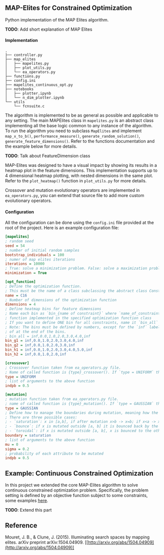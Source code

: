 ## MAP-Elites for Constrained Optimization

Python implementation of the MAP Elites algorithm.

**TODO**: Add short explanation of MAP Elites

#### Implementation

```
.
├── controller.py
├── map_elites
│   ├── mapelites.py
│   ├── plot_utils.py
│   └── ea_operators.py
├── functions.py
├── config.ini
├── mapelites_continuous_opt.py
├── notebooks
│   ├── plotter.ipynb
│   └── n_dim_plotter.ipynb
└── utils
    └── fcnsuite.c
```

The algorithm is implemented to be as general as possible and applicable to any setting. The main MAPElites class in `mapelites.py` is an abstract class implementing all the base logic common to any instance of the algorithm.  
To run the algorithm you need to subclass `MapElites` and implement `map_x_to_b()`, `performance_measure()`, `generate_random_solution()`, `generate_feature_dimensions()`. Refer to the functions documentation and the example below for more details.

**TODO**: Talk about FeatureDimension class

MAP-Elites was designed to have a visual impact by showing its results in a heatmap plot in the feature dimensions. This implementation supports up to 4 dimensional heatmap plotting, with nested dimensions in the same plot. Refer to the `plot_heatmap()` function in `plot_utils.py` for more details.

Crossover and mutation evolutionary operators are implemented in `ea_operators.py`, you can extend that source file to add more custom evolutionary operators.

#### Configuration

All the configuration can be done using the `config.ini` file provided at the root of the project. Here is an example configuration file:

```ini
[mapelites]
; random seed
seed = 54
; number of initial random samples
bootstrap_individuals = 100
; numer of map elites iterations
iterations = 10000
; True: solve a minimization problem. False: solve a maximization problem
minimization = True

[opt_function]
; Define the optimization function.
; This must be the name of a class subclassing the abstract class ConstrainedFunction. See functions.py for reference
name = C16
; Number of dimensions of the optimization function
dimensions = 4
; Define heatmap bins for feature dimensions
; Name each bin as `bin_{name of constraint}` where `name_of_constraint` is the name of the constraint
; function implemented in the specified optimization function class
; If you want to define ONE bin for all constraints, name it `bin_all`
; Note: The bins must be defined by numbers, except for the `inf` label which can be defined ether at the beginning
; of at the end of the bins.
; bin_all = inf,0.0,1.0,2.0,3.0,4.0,inf
bin_g1 = inf,0.0,1.0,2.0,3.0,4.0,inf
bin_g2 = inf,0.0,1.0,2.0,3.0,inf
bin_h1 = inf,0.0,1.0,2.0,3.0,4.0,5.0,inf
bin_h2 = inf,0.0,1.0,2.0,inf

[crossover]
; Crossover function taken from ea_operators.py file.
; Name of called function is {type}_crossover(). If `type = UNIFORM` then the function call is `uniform_crossover()`
type = UNIFORM
; list of arguments to the above function
indpb = 0.5

[mutation]
; mutation function taken from ea_operators.py file.
; name of called function is {type}_mutation(). If `type = GAUSSIAN` then the function call is `gaussian_mutation()`
type = GAUSSIAN
; Define how to manage the boundaries during mutation, meaning how the algorithm should behave in case it mutates outside of the function domain.
; There are three possible cases:
; - `saturation`: x in [a,b], if after mutation x>b -> x=b; if x<a -> x=a
; - `bounce`: if x is mutated outside [a, b] it is bounced back by the remaining delta
; - `toroidal`: if x is mutated outside [a, b], x is bounced to the other bound by the remaining delta, 'pac-man' style
boundary = saturation
; list of arguments to the above function
mu = 0
sigma = 0.2
; probability of each attribute to be mutated
indpb = 0.5
```

## Example: Continuous Constrained Optimization

In this project we extended the core MAP-Elites algorithm to solve continuous constrained optimization problem. Specifically, the problem setting is defined by an objective function subject to some constraints, some examples [here](https://en.wikipedia.org/wiki/Test_functions_for_optimization#Test_functions_for_constrained_optimization).

**TODO**: Extend this part

## Reference

Mouret, J. B., & Clune, J. (2015). Illuminating search spaces by mapping elites. arXiv preprint arXiv:1504.04909. [[http://arxiv.org/abs/1504.04909](http://arxiv.org/abs/1504.04909)]